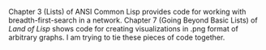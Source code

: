 Chapter 3 (Lists) of ANSI Common Lisp provides code for working with
breadth-first-search in a network. Chapter 7 (Going Beyond Basic
Lists) of *Land of Lisp* shows code for creating visualizations in .png format of
arbitrary graphs. I am trying to tie these pieces of code together.